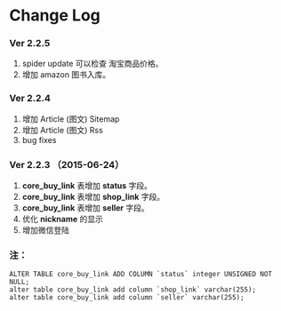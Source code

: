 Change Log
==========
### Ver 2.2.5
1. spider update 可以检查 淘宝商品价格。 
2. 增加 amazon 图书入库。

### Ver 2.2.4
1. 增加 Article (图文) Sitemap
2. 增加 Article (图文) Rss
3. bug fixes


### Ver 2.2.3 （2015-06-24）


1. **core_buy_link** 表增加 **status** 字段。
2. **core_buy_link** 表增加 **shop_link** 字段。
3. **core_buy_link** 表增加 **seller** 字段。
4. 优化 **nickname** 的显示 
5. 增加微信登陆


### 注：

```
ALTER TABLE core_buy_link ADD COLUMN `status` integer UNSIGNED NOT NULL;
alter table core_buy_link add column `shop_link` varchar(255);
alter table core_buy_link add column `seller` varchar(255);
```



